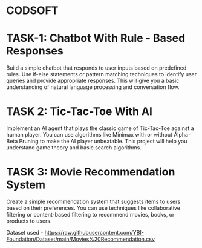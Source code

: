 # CODSOFT

# TASK-1:  Chatbot With Rule - Based Responses

Build a simple chatbot that responds to user inputs based on
predefined rules. Use if-else statements or pattern matching
techniques to identify user queries and provide appropriate
responses. This will give you a basic understanding of natural
language processing and conversation flow.


# TASK 2:   Tic-Tac-Toe With AI

Implement an AI agent that plays the classic game of Tic-Tac-Toe
against a human player. You can use algorithms like Minimax with
or without Alpha-Beta Pruning to make the AI player unbeatable.
This project will help you understand game theory and basic search
algorithms.


# TASK 3:   Movie Recommendation System

Create a simple recommendation system that suggests items to
users based on their preferences. You can use techniques like
collaborative filtering or content-based filtering to recommend
movies, books, or products to users.

Dataset used - https://raw.githubusercontent.com/YBI-Foundation/Dataset/main/Movies%20Recommendation.csv
